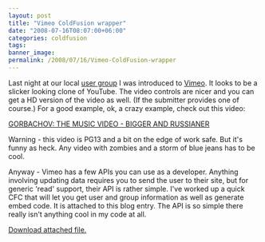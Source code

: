 ```yaml
---
layout: post
title: "Vimeo ColdFusion wrapper"
date: "2008-07-16T08:07:00+06:00"
categories: coldfusion 
tags: 
banner_image: 
permalink: /2008/07/16/Vimeo-ColdFusion-wrapper
---
```


Last night at our local <a href="http://www.acadiana-aug.org">user group</a> I was introduced to <a href="http://www.vimeo.com">Vimeo</a>. It looks to be a slicker looking clone of YouTube. The video controls are nicer and you can get a HD version of the video as well. (If the submitter provides one of course.) For a good example, ok, a crazy example, check out this video:

<a href="http://www.vimeo.com/1223566">GORBACHOV: THE MUSIC VIDEO - BIGGER AND RUSSIANER</a>

Warning - this video is PG13 and a bit on the edge of work safe. But it's funny as heck. Any video with zombies and a storm of blue jeans has to be cool.

Anyway - Vimeo has a few APIs you can use as a developer. Anything involving updating data requires you to send the user to their site, but for generic 'read' support, their API is rather simple. I've worked up a quick CFC that will let you get user and group information as well as generate embed code. It is attached to this blog entry. The API is so simple there really isn't anything cool in my code at all.

<a href='https://static.raymondcamden.com/enclosures/vimeo.zip'>Download attached file.</a>